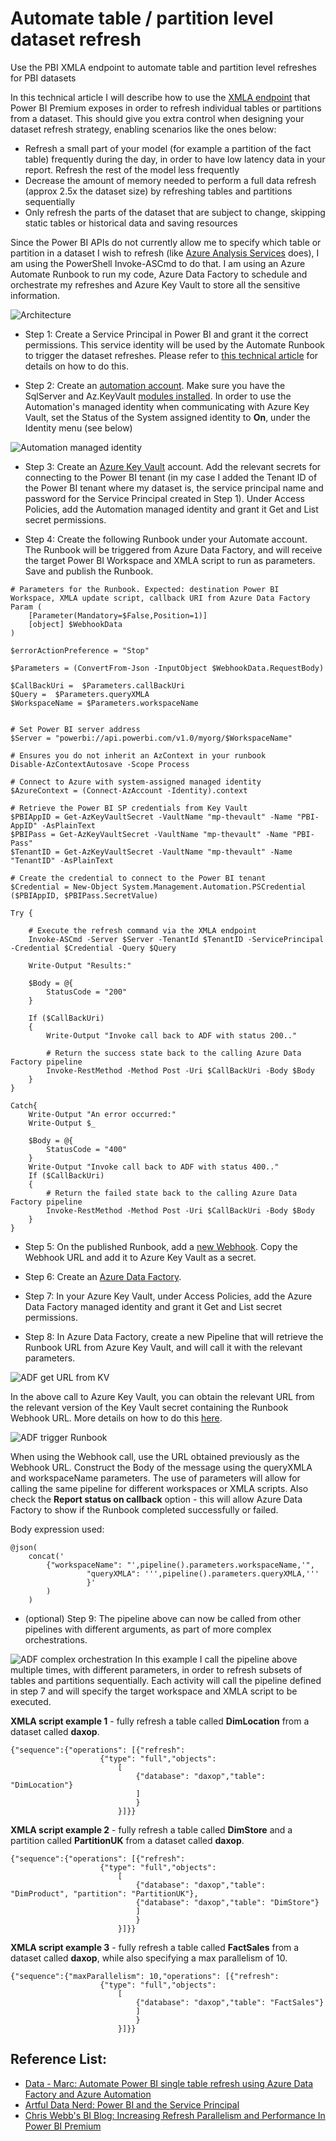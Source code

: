 # Automate table / partition level dataset refresh
Use the PBI XMLA endpoint to automate table and partition level refreshes for PBI datasets

In this technical article I will describe how to use the [XMLA endpoint](https://docs.microsoft.com/en-us/power-bi/admin/service-premium-connect-tools) that Power BI Premium exposes in order to refresh individual tables or partitions from a dataset. This should give you extra control when designing your dataset refresh strategy, enabling scenarios like the ones below:

* Refresh a small part of your model (for example a partition of the fact table) frequently during the day, in order to have low latency data in your report. Refresh the rest of the model less frequently
* Decrease the amount of memory needed to perform a full data refresh (approx 2.5x the dataset size) by refreshing tables and partitions sequentially 
* Only refresh the parts of the dataset that are subject to change, skipping static tables or historical data and saving resources

Since the Power BI APIs do not currently allow me to specify which table or partition in a dataset I wish to refresh (like [Azure Analysis Services](https://docs.microsoft.com/en-us/azure/analysis-services/analysis-services-async-refresh) does), I am using the PowerShell Invoke-ASCmd to do that. I am using an Azure Automate Runbook to run my code, Azure Data Factory to schedule and orchestrate my refreshes and Azure Key Vault to store all the sensitive information. 

![Architecture](images/xmla-refresh-architecture.jpg)


*  Step 1: Create a Service Principal in Power BI and grant it the correct permissions. This service identity will be used by the Automate Runbook to trigger the dataset refreshes. Please refer to [this technical article](https://github.com/lipinght/PBICookbook/blob/main/ServicePrincipal/ServicePrincipal.md) for details on how to do this. 

*  Step 2: Create an [automation account](https://docs.microsoft.com/en-us/azure/automation/quickstarts/create-account-portal#:~:text=%20Create%20Automation%20account%20%201%20Sign%20in,in%20the%20notification%20to%20open%20the...%20More%20). Make sure you have the SqlServer and Az.KeyVault [modules installed](https://docs.microsoft.com/en-us/azure/automation/shared-resources/modules). In order to use the Automation's managed identity when communicating with Azure Key Vault, set the Status of the System assigned identity to **On**, under the Identity menu (see below)

![Automation managed identity](images/automation-managed-indentity.jpg)

*  Step 3: Create an [Azure Key Vault](https://docs.microsoft.com/en-us/azure/key-vault/general/quick-create-portal) account. Add the relevant secrets for connecting to the Power BI tenant (in my case I added the Tenant ID of the Power BI tenant where my dataset is, the service principal name and password for the Service Principal created in Step 1). Under Access Policies, add the Automation managed identity and grant it Get and List secret permissions. 

*  Step 4: Create the following Runbook under your Automate account. The Runbook will be triggered from Azure Data Factory, and will receive the target Power BI Workspace and XMLA script to run as parameters. Save and publish the Runbook. 

```
# Parameters for the Runbook. Expected: destination Power BI Workspace, XMLA update script, callback URI from Azure Data Factory
Param (    
    [Parameter(Mandatory=$False,Position=1)]
    [object] $WebhookData
)

$errorActionPreference = "Stop"

$Parameters = (ConvertFrom-Json -InputObject $WebhookData.RequestBody)

$CallBackUri =  $Parameters.callBackUri
$Query =  $Parameters.queryXMLA
$WorkspaceName = $Parameters.workspaceName


# Set Power BI server address
$Server = "powerbi://api.powerbi.com/v1.0/myorg/$WorkspaceName"

# Ensures you do not inherit an AzContext in your runbook
Disable-AzContextAutosave -Scope Process

# Connect to Azure with system-assigned managed identity
$AzureContext = (Connect-AzAccount -Identity).context
    
# Retrieve the Power BI SP credentials from Key Vault
$PBIAppID = Get-AzKeyVaultSecret -VaultName "mp-thevault" -Name "PBI-AppID" -AsPlainText
$PBIPass = Get-AzKeyVaultSecret -VaultName "mp-thevault" -Name "PBI-Pass" 
$TenantID = Get-AzKeyVaultSecret -VaultName "mp-thevault" -Name "TenantID" -AsPlainText

# Create the credential to connect to the Power BI tenant 
$Credential = New-Object System.Management.Automation.PSCredential ($PBIAppID, $PBIPass.SecretValue)

Try {    

    # Execute the refresh command via the XMLA endpoint
    Invoke-ASCmd -Server $Server -TenantId $TenantID -ServicePrincipal -Credential $Credential -Query $Query  
    
    Write-Output "Results:"
    
    $Body = @{
        StatusCode = "200"
    }

    If ($CallBackUri)
    {
        Write-Output "Invoke call back to ADF with status 200.."

        # Return the success state back to the calling Azure Data Factory pipeline
        Invoke-RestMethod -Method Post -Uri $CallBackUri -Body $Body
    }
}

Catch{
    Write-Output "An error occurred:"
    Write-Output $_

    $Body = @{
        StatusCode = "400"
    }
    Write-Output "Invoke call back to ADF with status 400.."
    If ($CallBackUri)
    {
        # Return the failed state back to the calling Azure Data Factory pipeline
        Invoke-RestMethod -Method Post -Uri $CallBackUri -Body $Body
    }
}
```

*  Step 5: On the published Runbook, add a [new Webhook](https://docs.microsoft.com/en-us/azure/automation/automation-webhooks#from-the-portal). Copy the Webhook URL and add it to Azure Key Vault as a secret. 

* Step 6: Create an [Azure Data Factory](https://docs.microsoft.com/en-gb/azure/data-factory/quickstart-create-data-factory-portal). 

* Step 7: In your Azure Key Vault, under Access Policies, add the Azure Data Factory managed identity and grant it Get and List secret permissions. 

* Step 8: In Azure Data Factory, create a new Pipeline that will retrieve the Runbook URL from Azure Key Vault, and will call it with the relevant parameters. 

![ADF get URL from KV](images/adf-get-kvurl.jpg)

In the above call to Azure Key Vault, you can obtain the relevant URL from the relevant version of the Key Vault secret containing the Runbook Webhook URL. More details on how to do this [here](https://docs.microsoft.com/en-us/azure/data-factory/how-to-use-azure-key-vault-secrets-pipeline-activities).

![ADF trigger Runbook](images/adf-call-automation.jpg)

When using the Webhook call, use the URL obtained previously as the Webhook URL. Construct the Body of the message using the queryXMLA and workspaceName parameters. The use of parameters will allow for calling the same pipeline for different workspaces or XMLA scripts. Also check the **Report status on callback** option - this will allow Azure Data Factory to show if the Runbook completed successfully or failed.

Body expression used:
```
@json(
	concat(' 
		{"workspaceName": "',pipeline().parameters.workspaceName,'",
                 "queryXMLA": ''',pipeline().parameters.queryXMLA,'''
                 }'
		)
	)
```

* (optional) Step 9: The pipeline above can now be called from other pipelines with different arguments, as part of more complex orchestrations.

![ADF complex orchestration](images/adf-complex-orchestration.jpg)
In this example I call the pipeline above multiple times, with different parameters, in order to refresh subsets of tables and partitions sequentially. Each activity will call the pipeline defined in step 7 and will specify the target workspace and XMLA script to be executed. 

**XMLA script example 1** - fully refresh a table called **DimLocation** from a dataset called **daxop**.
```
{"sequence":{"operations": [{"refresh": 
                    {"type": "full","objects": 
                        [
                            {"database": "daxop","table": "DimLocation"}
                            ]
                            }
                        }]}}
```

**XMLA script example 2** - fully refresh a table called **DimStore** and a partition called **PartitionUK** from a dataset called **daxop**.

```
{"sequence":{"operations": [{"refresh": 
                    {"type": "full","objects": 
                        [
                            {"database": "daxop","table": "DimProduct", "partition": "PartitionUK"},
                            {"database": "daxop","table": "DimStore"}
                            ]
                            }
                        }]}}
```

**XMLA script example 3** - fully refresh a table called **FactSales** from a dataset called **daxop**, while also specifying a max parallelism of 10.

```
{"sequence":{"maxParallelism": 10,"operations": [{"refresh": 
                    {"type": "full","objects": 
                        [
                            {"database": "daxop","table": "FactSales"}
                            ]
                            }
                        }]}}
```

## Reference List:
- [Data - Marc: Automate Power BI single table refresh using Azure Data Factory and Azure Automation](https://data-marc.com/2021/10/28/automate-power-bi-single-table-refresh-using-azure-data-factory-and-azure-automation/)
- [Artful Data Nerd: Power BI and the Service Principal](https://www.artfuldatanerd.com/post/power-bi-and-the-service-principal)
- [Chris Webb's BI Blog: Increasing Refresh Parallelism and Performance In Power BI Premium](https://blog.crossjoin.co.uk/2021/06/27/increasing-refresh-parallelism-and-performance-in-power-bi-premium/)
